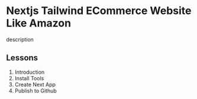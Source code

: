 # Nextjs Tailwind ECommerce Website Like Amazon

description

## Lessons

1. Introduction
2. Install Tools
3. Create Next App
4. Publish to Github